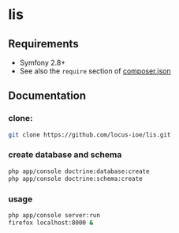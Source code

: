 lis
===

## Requirements

* Symfony 2.8+
* See also the `require` section of [composer.json](composer.json)

## Documentation

### clone:
```bash
git clone https://github.com/locus-ioe/lis.git
```

### create database and schema
```bash
php app/console doctrine:database:create
php app/console doctrine:schema:create
```

### usage
```bash
php app/console server:run
firefox localhost:8000 &
```
